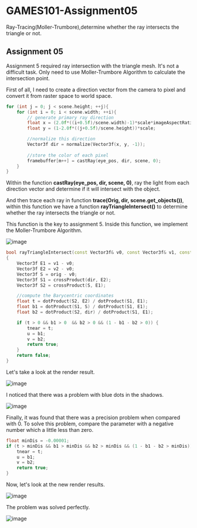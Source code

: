 # GAMES101-Assignment05
Ray-Tracing(Moller-Trumbore),determine whether the ray intersects the triangle or not.

## Assignment 05

Assignment 5 required ray intersection with the triangle mesh. It's not a difficult task. Only need to use Moller-Trumbore Algorithm to calculate the intersection point. 

First of all, I need to create a direction vector from the camera to pixel and convert it from raster space to world space.

```cpp
for (int j = 0; j < scene.height; ++j){
    for (int i = 0; i < scene.width; ++i){
    	// generate primary ray direction
        float x = (2.0f*((i+0.5f)/scene.width)-1)*scale*imageAspectRatio;
        float y = (1-2.0f*((j+0.5f)/scene.height))*scale;

		//normalize this direction
        Vector3f dir = normalize(Vector3f(x, y, -1)); 
            
        //store the color of each pixel
        framebuffer[m++] = castRay(eye_pos, dir, scene, 0);
    }
}
```

Within the function **castRay(eye_pos, dir, scene, 0)**, ray the light from each direction vector and determine if it will intersect with the object.

And then trace each ray in function **trace(Orig, dir, scene.get_objects())**, within this function we have a function **rayTriangleIntersect()** to determine whether the ray intersects the triangle or not.

This function is the key to assignment 5. Inside this function, we implement the Moller-Trumbore Algorithm.

![image](https://user-images.githubusercontent.com/68177870/170151541-30d01a1d-23e0-4895-9e2b-794bf5c60e76.png)

```CPP
bool rayTriangleIntersect(const Vector3f& v0, const Vector3f& v1, const Vector3f& v2, const Vector3f& orig, const Vector3f& dir, float& tnear, float& u, float& v)
{
    Vector3f E1 = v1 - v0;
    Vector3f E2 = v2 - v0;
    Vector3f S = orig - v0;
    Vector3f S1 = crossProduct(dir, E2);
    Vector3f S2 = crossProduct(S, E1);

    //compute the Barycentric coordinates
    float t = dotProduct(S2, E2) / dotProduct(S1, E1);
    float b1 = dotProduct(S1, S) / dotProduct(S1, E1);
    float b2 = dotProduct(S2, dir) / dotProduct(S1, E1);

    if (t > 0 && b1 > 0  && b2 > 0 && (1 - b1 - b2 > 0)) {
        tnear = t;
        u = b1;
        v = b2;
        return true;
    }
    return false;
}
```

Let's take a look at the render result.

![image](https://user-images.githubusercontent.com/68177870/170151721-fa3f31e7-2634-4057-a921-3d40b3055bee.png)


I noticed that there was a problem with blue dots in the shadows.

![image](https://user-images.githubusercontent.com/68177870/170151746-39cd9107-c156-43b4-904b-afa7fa54f927.png)

Finally, it was found that there was a precision problem when compared with 0. To solve this problem, compare the parameter with a negative number which a little less than zero.

```CPP
float minDis = -0.00001;
if (t > minDis && b1 > minDis && b2 > minDis && (1 - b1 - b2 > minDis)) {
    tnear = t;
    u = b1;
    v = b2;
    return true;
}
```

Now, let's look at the new render results.

![image](https://user-images.githubusercontent.com/68177870/170151758-6dbdf401-0d4c-4add-b66d-8a5b0316f808.png)

The problem was solved perfectly.

![image](https://user-images.githubusercontent.com/68177870/170151765-01b8fd2f-2f83-4ee6-99a1-476d3590b17b.png)
